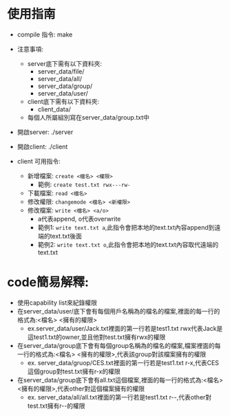 # 使用指南
* compile 指令: make
* 注意事項:
    * server底下需有以下資料夾:
        * server_data/file/
        * server_data/all/
        * server_data/group/
        * server_data/user/
    * client底下需有以下資料夾:
        * client_data/
    * 每個人所屬組別寫在server_data/group.txt中
* 開啟server: ./server
* 開啟client: ./client

* client 可用指令:
    * 新增檔案: ```create <檔名> <權限>```
        * 範例: ```create test.txt rwx---rw-```
    * 下載檔案: ```read <檔名>```
    * 修改權限: ```changemode <檔名> <新權限>```
    * 修改檔案: ```write <檔名> <a/o>```
        * a代表append, o代表overwrite
        * 範例1: ```write text.txt a```,此指令會把本地的text.txt內容append到遠端的text.txt後面
        * 範例2: ```write text.txt o```,此指令會把本地的text.txt內容取代遠端的text.txt

# code簡易解釋:
* 使用capability list來紀錄權限
* 在server_data/user/底下會有每個用戶名稱為的檔名的檔案,裡面的每一行的格式為:<檔名> <擁有的權限>
    * ex.server_data/user/Jack.txt裡面的第一行若是test1.txt rwx代表Jack是這test1.txt的owner,並且他對test.txt擁有rwx的權限
* 在server_data/group底下會有每個group名稱為的檔名的檔案,檔案裡面的每一行的格式為:<檔名> <擁有的權限>,代表該group對該檔案擁有的權限
    * ex. server_data/gruop/CES.txt裡面的第一行若是test1.txt r-x,代表CES這個group對test.txt擁有r-x的權限
* 在server_data/group底下會有all.txt這個檔案,裡面的每一行的格式為:<檔名> <擁有的權限>,代表other對這個檔案擁有的權限
    * ex. server_data/all/all.txt裡面的第一行若是test1.txt r--,代表other對test.txt擁有r--的權限